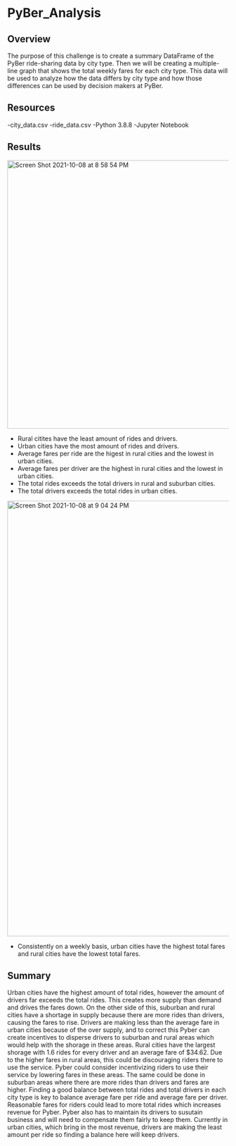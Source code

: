 # PyBer_Analysis

## Overview

The purpose of this challenge is to create a summary DataFrame of the PyBer ride-sharing data by city type. Then we will be creating a multiple-line graph that shows the total weekly fares for each city type. This data will be used to analyze how the data differs by city type and how those differences can be used by decision makers at PyBer.

## Resources

-city_data.csv
-ride_data.csv
-Python 3.8.8
-Jupyter Notebook

## Results

<img width="610" alt="Screen Shot 2021-10-08 at 8 58 54 PM" src="https://user-images.githubusercontent.com/89098766/136638259-6f808987-a74c-44a4-a7c1-000f4e03ae1c.png">

- Rural citites have the least amount of rides and drivers.
- Urban cities have the most amount of rides and drivers.
- Average fares per ride are the higest in rural cities and the lowest in urban cities.
- Average fares per driver are the highest in rural cities and the lowest in urban cities.
- The total rides exceeds the total drivers in rural and suburban cities.
- The total drivers exceeds the total rides in urban cities.

<img width="990" alt="Screen Shot 2021-10-08 at 9 04 24 PM" src="https://user-images.githubusercontent.com/89098766/136638422-52e63ddc-ff82-4133-a0fc-a527feeb1a51.png">

- Consistently on a weekly basis, urban cities have the highest total fares and rural cities have the lowest total fares.

## Summary

Urban cities have the highest amount of total rides, however the amount of drivers far exceeds the total rides. This creates more supply than demand and drives the fares down. On the other side of this, suburban and rural cities have a shortage in supply because there are more rides than drivers, causing the fares to rise. Drivers are making less than the average fare in urban cities because of the over supply, and to correct this Pyber can create incentives to disperse drivers to suburban and rural areas which would help with the shorage in these areas. Rural cities have the largest shorage with 1.6 rides for every driver and an average fare  of $34.62. Due to the higher fares in rural areas, this could be discouraging riders there to use the service. Pyber could consider incentivizing riders to use their service by lowering fares in these areas. The same could be done in suburban areas where there are more rides than drivers and fares are higher. Finding a good balance between total rides and total drivers in each city type is key to balance average fare per ride and average fare per driver. Reasonable fares for riders could lead to more total rides which increases revenue for Pyber. Pyber also has to maintain its drivers to susutain business and will need to compensate them fairly to keep them. Currently in urban cities, which bring in the most revenue, drivers are making the least amount per ride so finding a balance here will keep drivers.
